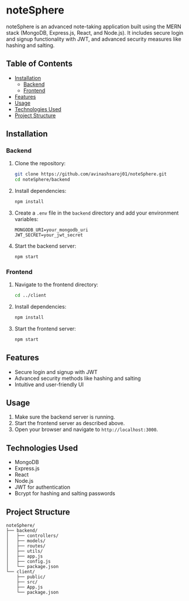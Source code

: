 # noteSphere

noteSphere is an advanced note-taking application built using the MERN stack (MongoDB, Express.js, React, and Node.js). It includes secure login and signup functionality with JWT, and advanced security measures like hashing and salting.

## Table of Contents

- [Installation](#installation)
  - [Backend](#backend)
  - [Frontend](#frontend)
- [Features](#features)
- [Usage](#usage)
- [Technologies Used](#technologies-used)
- [Project Structure](#project-structure)

## Installation

### Backend

1. Clone the repository:

   ```sh
   git clone https://github.com/avinashsaroj01/noteSphere.git
   cd noteSphere/backend
   ```

2. Install dependencies:

   ```sh
   npm install
   ```

3. Create a `.env` file in the `backend` directory and add your environment variables:

   ```env
   MONGODB_URI=your_mongodb_uri
   JWT_SECRET=your_jwt_secret
   ```

4. Start the backend server:
   ```sh
   npm start
   ```

### Frontend

1. Navigate to the frontend directory:

   ```sh
   cd ../client
   ```

2. Install dependencies:

   ```sh
   npm install
   ```

3. Start the frontend server:
   ```sh
   npm start
   ```

## Features

- Secure login and signup with JWT
- Advanced security methods like hashing and salting
- Intuitive and user-friendly UI

## Usage

1. Make sure the backend server is running.
2. Start the frontend server as described above.
3. Open your browser and navigate to `http://localhost:3000`.

## Technologies Used

- MongoDB
- Express.js
- React
- Node.js
- JWT for authentication
- Bcrypt for hashing and salting passwords

## Project Structure

```plaintext
noteSphere/
├── backend/
│   ├── controllers/
│   ├── models/
│   ├── routes/
│   ├── utils/
│   ├── app.js
│   ├── config.js
│   └── package.json
└── client/
    ├── public/
    ├── src/
    ├── App.js
    └── package.json
```
